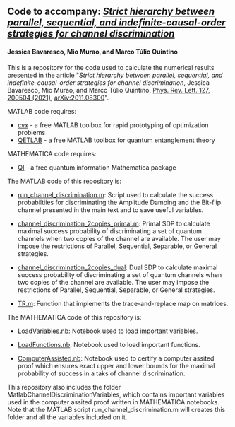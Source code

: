 ## Code to accompany: *[Strict hierarchy between parallel, sequential, and indefinite-causal-order strategies for channel discrimination](https://arxiv.org/abs/2011.08300)*
#### Jessica Bavaresco, Mio Murao, and Marco Túlio Quintino

This is a repository for the code used to calculate the numerical results presented in the article "*Strict hierarchy between parallel, sequential, and indefinite-causal-order strategies for channel discrimination*, Jessica Bavaresco, Mio Murao, and Marco Túlio Quintino, [Phys. Rev. Lett. 127, 200504 (2021)](https://doi.org/10.1103/PhysRevLett.127.200504), [arXiv:2011.08300](https://arxiv.org/abs/2011.08300)".

 MATLAB code requires:
- [cvx](http://cvxr.com/) - a free MATLAB toolbox for rapid prototyping of optimization problems
- [QETLAB](http://www.qetlab.com/) - a free MATLAB toolbox for quantum entanglement theory

 MATHEMATICA code requires:
- [QI](https://github.com/rogercolbeck/QI) - a free quantum information Mathematica package

The MATLAB code of this repository is: 

- [run_channel_discrimination.m](https://github.com/mtcq/channel_discrimination/blob/main/ChannelDiscrimination/run_channel_discrimination.m):
Script used to calculate the success probabiltiies for discriminating the Amplitude Damping and the Bit-flip channel presented in the main text and to save useful variables.

- [channel_discrimination_2copies_primal.m](https://github.com/mtcq/channel_discrimination/blob/main/ChannelDiscrimination/channel_discrimination_2copies_primal.m):
Primal SDP to calculate maximal success probability of discriminating a set of quantum channels when two copies of the channel are available.
The user may impose the restrictions of Parallel, Sequential, Separable, or General strategies.

- [channel_discrimination_2copies_dual](https://github.com/mtcq/channel_discrimination/blob/main/ChannelDiscrimination/channel_discrimination_2copies_dual.m):
Dual SDP to calculate maximal success probability of discriminating a set of quantum channels when two copies of the channel are available.
The user may impose the restrictions of Parallel, Sequential, Separable, or General strategies.

- [TR.m](https://github.com/mtcq/channel_discrimination/blob/main/ChannelDiscrimination/TR.m):
Function that implements the trace-and-replace map on matrices.


The MATHEMATICA code of this repository is: 

- [LoadVariables.nb](https://github.com/mtcq/channel_discrimination/blob/main/ChannelDiscrimination/LoadVariables.nb):
Notebook used to load important variables.

- [LoadFunctions.nb](https://github.com/mtcq/channel_discrimination/blob/main/ChannelDiscrimination/LoadFunctions.nb):
Notebook used to load important functions.

- [ComputerAssisted.nb](https://github.com/mtcq/channel_discrimination/blob/main/ChannelDiscrimination/ComputerAssisted.nb):
Notebook used to certify a computer assited proof which ensures exact upper and lower bounds for the maximal probability of success in a taks of channel discrimination.

This repository also includes the folder MatlabChannelDiscriminationVariables, which contains important variables used in the computer assited proof written in MATHEMATICA notebooks. Note that the MATLAB script run_channel_discrimination.m will creates this folder and all the variables included on it.
